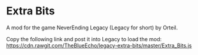 # Extra Bits
A mod for the game NeverEnding Legacy (Legacy for short) by Orteil.

Copy the following link and post it into Legacy to load the mod:
https://cdn.rawgit.com/TheBlueEcho/legacy-extra-bits/master/Extra_Bits.js